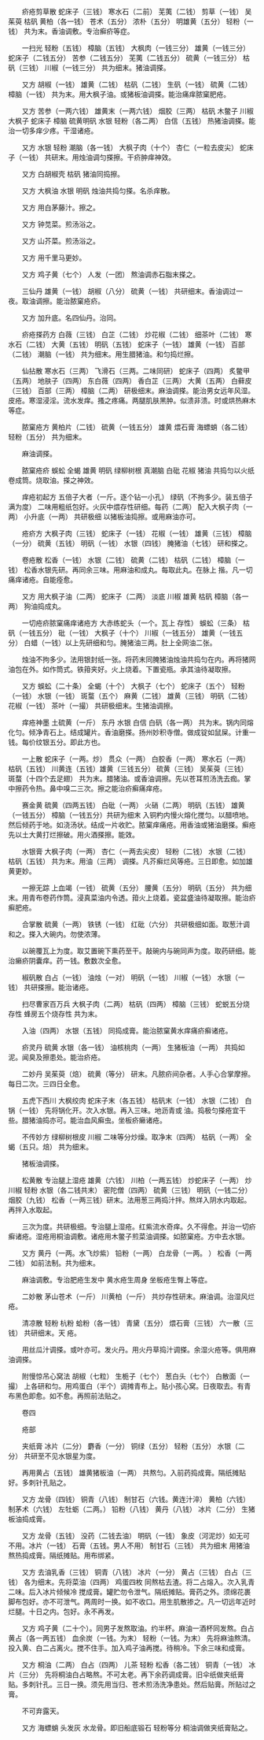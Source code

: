 <!-- { "loadSidebar": true } -->
　　疥疮剪草散 蛇床子（三钱） 寒水石（二前） 芜荑（二钱） 剪草（一钱） 吴茱萸 枯矾 黄柏（各一钱） 苍术（五分） 浓朴（五分） 明雄黄（五分） 轻粉（一钱） 共为末。香油调敷。专治癣疥等症。

　　一扫光 轻粉（五钱） 樟脑（五钱） 大枫肉（一钱三分） 雄黄（一钱三分） 蛇床子（二钱五分） 苦参（二钱五分） 芜荑（二钱五分） 硫黄（一钱三分） 枯矾（三钱） 川椒（一钱三分） 共为细末。猪油调搽。

　　又方 胡椒（一钱） 雄黄（二钱） 枯矾（二钱） 生矾（一钱） 硫黄（二钱） 樟脑（一钱） 共为末。用大枫子油。或猪板油调搽。能治痛痒脓窠肥疮。

　　又方 苦参（一两六钱） 雄黄末（一两六钱） 烟胶（三两） 枯矾 木鳖子 川椒 大枫子 蛇床子 樟脑 硫黄明矾 水银 轻粉（各二两） 白信（五钱） 热猪油调搽。能治一切多痒少疼。干湿诸疮。

　　又方 水银 轻粉 潮脑（各一钱） 大枫子肉（十个） 杏仁（一粒去皮尖） 蛇床子（一钱） 共研末。用烛油调匀搽擦。干疥肿痒神效。

　　又方 白胡椒壳 枯矾 猪油同捣擦。

　　又方 大枫油 水银 明矾 烛油共捣匀搽。名杀痒散。

　　又方 用白茅藤汁。擦之。

　　又方 钟苋菜。煎汤浴之。

　　又方 山芥菜。煎汤浴之。

　　又方 用千里马更妙。

　　又方 鸡子黄（七个） 人发（一团） 熬油调赤石脂末搽之。

　　三仙丹 雄黄（一钱） 胡椒（八分） 硫黄（一钱） 共研细末。香油调过一夜。取油调擦。能治脓窠疮疥。

　　又方 加升底。名四仙丹。治同。

　　疥疮搽药方 白薇（三钱） 白芷（二钱） 炒花椒（二钱） 细茶叶（二钱） 寒水石（二钱） 大黄（五钱） 明矾（五钱） 蛇床子（一钱） 雄黄（一钱） 百部（二钱） 潮脑（一钱） 共为细末。用生腊猪油。和匀捣烂擦。

　　仙拈散 寒水石（三两） 飞滑石（三两。二味同研） 蛇床子（四两） 炙鳖甲（五两） 地肤子（四两） 东白薇（四两） 香白芷（三两） 大黄（五两） 白藓皮（三钱） 百部（三两） 樟脑（二两） 研极细末。麻油调搽。能治男女远年风湿。皮疮。寒湿浸淫。流水发痒。搔之疼痛。两腿肌肤黑肿。似溃非溃。时或烘热麻木等症。

　　脓窠疮方 黄柏片（二钱） 硫黄（一钱五分） 雄黄 煨石膏 海螵蛸（各二钱） 轻粉（五分） 共为细末。

　　麻油调搽。

　　脓窠疮疥 蜈蚣 全蝎 雄黄 明矾 绿柳树根 真潮脑 白砒 花椒 猪油 共捣匀以火纸卷成筒。烧取油。搽之神效。

　　痒疮初起方 五倍子大者（一斤。逐个钻一小孔） 绿矾（不拘多少。装五倍子满为度） 二味用粗纸包好。火灰中煨存性研细。每药（二两） 配入大枫子肉（一两） 小升底（一两） 共研极细 以猪板油捣擦。或用麻油亦可。

　　疮疥方 大枫子肉（三钱） 蛇床子（一钱） 花椒（一钱） 雄黄（三钱） 樟脑（一分） 硫黄（五钱） 明矾（一钱） 水银（四钱） 腌猪油（七钱） 研和搽之。

　　卷疮散 松香（一钱） 水银（二钱） 硫黄（二钱） 枯矾（二钱） 樟脑（一钱） 松香水银先研。再同余三味。用麻油和成丸。每取此丸。在脉上 揩。凡一切痛痒诸疮。自能痊愈。

　　又方 用大枫子油（二两） 蛇床子（二两） 淡底 川椒 雄黄 枯矾 樟脑（各一两） 狗油捣成丸。

　　一切疮疥脓窠痛痒诸疮方 大赤练蛇头（一个。瓦上 存性） 蜈蚣（三条） 枯矾（一钱五分） 砒（一钱） 大枫子（十个） 川椒（一钱五分） 雄黄（一钱五分） 白蜡（一钱）以上先研细和匀。腌猪油三两。肚上全网油二张。

　　烛油不拘多少。法用银封纸一张。将药末同腌猪油烛油共捣匀在内。再将猪网油包在外。如作筒式。铁箝夹好。火上烧着。下置瓷瓶。承其油待凝取擦。

　　又方 蜈蚣（二十条） 全蝎（十个） 大枫子（七个） 蛇床子（五个） 轻粉（一钱） 水银（一钱） 斑蝥（五个） 麻黄（二钱） 雄黄（三钱） 明矾（二钱） 花椒（一钱） 茶叶（一撮） 共研极细末。生猪油调擦。

　　痒疮神墨 土硫黄（一斤） 东丹 水银 白信 白矾（各一两） 共为末。锅内同熔化匀。倾净青石上。结成罐片。香油磨搽。扬州妙积寺僧。做成锭如鼠屎。计重一钱。每价纹银五分。即此方也。

　　一上散 蛇床子（一两。炒） 贯众（一两） 白胶香（一两） 寒水石（一两） 枯矾（五钱） 川黄连（五钱）雄黄（三钱五分） 硫黄（三钱） 吴茱萸（三钱） 斑蝥（十四个去足翅） 共为末。腊猪油。或香油调擦。先以苍耳煎汤洗去痂。掌中擦药令热。鼻中嗅二三次。擦之能治疥癣痛痒疮。

　　赛金黄 硫黄（四两五钱） 白砒（一两） 火硝（二两） 明矾（五钱） 雄黄（一钱五分） 樟脑（一钱五分）共研为细末 入铜杓内慢火熔化搅匀。以醋喷地。然后倾药于地。如浇汤状。结成一片收贮。脓窠痒痛疮。用香油或猪油磨搽。癣疮先以土大黄打烂擦破。用火酒搽擦。能效。

　　水银膏 大枫子肉（一两） 杏仁（一两去尖皮） 轻粉（二钱） 水银（二钱） 枯矾（五钱） 共为末。用油（三两） 调搽。凡芥癣烂风等疮。三日即愈。如加雄黄更妙。

　　一擦无踪 上血竭（一钱） 硫黄（五分） 腰黄（五分） 明矾（五分） 共为细末。用青布卷药作筒。浸真菜油内令透。箝火上烧着。瓷盆盛油待凝取擦。能治疥癣肥疮。

　　合掌散 硫黄（一两） 铁锈（一钱） 红砒（六分） 共研极细如面。取葱汁调和之。搽入大碗内。勿使浓薄。

　　以碗覆瓦上为度。取艾置碗下熏药至干。敲碗内与碗同声为度。取药研细。能治癞疥阴囊痒。药一钱。敷数次全愈。

　　椒矾散 白占（一钱） 油烛（一对） 明矾（一钱） 川椒（一钱） 水银（一钱） 共研搽擦。能治诸疮。

　　扫尽曹家百万兵 大枫子肉（二两） 枯矾（四两） 樟脑（三钱） 蛇蜕五分烧存性 蜂房五个烧存性 共为末。

　　入油（四两） 水银（五钱） 同捣成膏。能治脓窠黄水痒痛疥癣诸疮。

　　疥灵丹 硫黄 水银（各一钱） 油核桃肉（一两） 生猪板油（一两） 共捣如泥。闻臭及擦患处。能治疥疮。

　　二妙丹 吴茱萸（焙） 硫黄（等分） 研末。凡脓疥间杂者。人手心合掌摩擦。每日二次。三四日全愈。

　　五虎下西川 大枫绞肉 蛇床子末（各五钱） 枯矾末（一钱） 水银（二钱） 白锅（一钱） 先将锅化开。次入水银。再入三味。地沥青或 油。捣极匀搽疮宜干些。腊猪油捣亦可。能治血风癣虫。坐板疥癞诸疮。

　　不传妙方 绿柳树根皮 川椒 二味等分炒燥。取净末（四两） 枯矾（一两） 全蝎（五只。焙） 共为细末。

　　猪板油调搽。

　　松黄散 专治腿上湿疮 雄黄（六钱） 川柏（一两五钱） 炒蛇床子（一两） 炒川椒 轻粉 水银（各二钱共末） 密陀僧（四两） 硫黄（三钱） 明矾（一钱二分） 烟胶（九钱） 松香（一两三钱）研末。法用葱三两捣汁拌。熬烊入阴水内取起。再拌入水取起。

　　三次为度。共研极细。专治腿上湿疮。红紫流水奇痒。久不得愈。并治一切疥癣诸疮。湿疮用桐油调敷。诸疮用木鳖子煎菜油调搽。如脓窠疮。方中去水银。

　　又方 黄丹（一两。水飞炒紫） 铅粉（一两） 白龙骨（一两。 ） 松香（一两二钱） 如前法制。共为细末。

　　麻油调敷。专治肥疮生发中 黄水疮生周身 坐板疮生臀上等症。

　　二妙散 茅山苍术（一斤） 川黄柏（一斤） 共炒存性研末。麻油调。治湿风烂疮。

　　清凉散 轻粉 杭粉 蛤粉（各一钱） 青黛（五分） 煨石膏（三钱） 六一散（三钱） 共研细末。天 疮。

　　用丝瓜汁调搽。或叶亦可。发火丹。用火丹草捣汁调搽。余湿火疮等。俱用麻油调搽。

　　附慢惊吊心窝法 胡椒（七粒） 生栀子（七个） 葱白头（七个） 白散面（一撮） 上各研和匀。用鸡蛋白（半个）调摊青布上。贴小孩心窝。日夜取去。有青布黑色即愈。如不愈。再照前法贴之。

　　卷四

　　疮部

　　夹纸膏 冰片（二分） 麝香（一分） 铜绿（五分） 轻粉（五分） 水银（二分） 共研至不见水银星为度。

　　再用黄占（五钱） 雄黄猪板油（一两） 共熬匀。入前药捣成膏。隔纸摊贴好。多刺针孔贴之。

　　又方 龙骨（四钱） 铜青（八钱） 制甘石（六钱。黄连汁淬） 黄柏（六钱） 制茅术（六钱） 左牡蛎（二两。） 铅粉（八钱） 黄丹（八钱） 冰片（二分） 生猪板油捣成膏。

　　又方 龙骨（五钱） 没药（二钱去油） 明矾（一钱） 象皮（河泥炒）如无可不用。冰片（一钱） 石膏（五钱。男人不用） 制甘石（三钱） 共为细末 用猪油熬热捣成膏。隔纸摊贴。用布绑紧。

　　又方 去油乳香（三钱） 铜青（八钱） 冰片（一分） 黄占（三钱） 白占（三钱） 各为细末。先将菜油（四两） 鸡蛋四枚 同熬枯去渣。将二占熔入。次入乳青二味。后入冰片倾候冷 搅成膏。罐贮勿令泄气。隔纸摊贴。膏药之外。须绵花裹脚布包好。亦不可泄气。两周时一换。如不收口。用生肌散掺之。凡一切远年近时烂腿。十日之内。包好。永不再发。

　　又方 鸡子黄（二十个）。同男子发熬取油。约半杯。麻油一酒杯同发熬。白占 黄占（各一两五钱） 血余炭（一钱。为末） 轻粉（一钱。为末） 先将麻油熬清。投入黄、白二占离火。搅不住手。加入鸡子油再搅。待稍冷。下余三味和成膏。

　　又方 桐油（二两） 白占（四两） 儿茶 轻粉 松香（各二钱） 铜青（一钱） 冰片（三分） 先将桐油白占略熬。不可太老。再下余药调成膏。旧伞纸做夹纸膏贴。多刺针孔。三日一换。须先用当归、苍术煎汤洗净患处。然后贴膏。所贴过之膏。

　　不可弃露天。

　　又方 海螵蛸 头发灰 水龙骨。即旧船底锻石 轻粉等分 桐油调做夹纸膏贴之。

